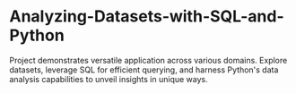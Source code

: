 # Analyzing-Datasets-with-SQL-and-Python
Project demonstrates versatile application across various domains. Explore datasets, leverage SQL for efficient querying, and harness Python's data analysis capabilities to unveil insights in unique ways.

